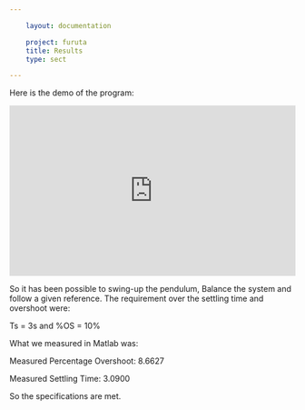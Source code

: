 ```yaml
---

    layout: documentation

    project: furuta
    title: Results
    type: sect

---
```


Here is the demo of the program:

<iframe width="100%" height="300" margin="0 auto" src="https://www.youtube.com/embed/AnSHYs3rYOY" frameborder="0" allow="accelerometer; autoplay; encrypted-media; gyroscope; picture-in-picture" allowfullscreen></iframe>

So it has been possible to swing-up the pendulum, Balance the system and follow a given reference. The requirement over the settling time and overshoot were:

Ts = 3s and %OS = 10%

What we measured in Matlab was:

Measured Percentage Overshoot:
    8.6627

Measured Settling Time:
    3.0900

So the specifications are met.